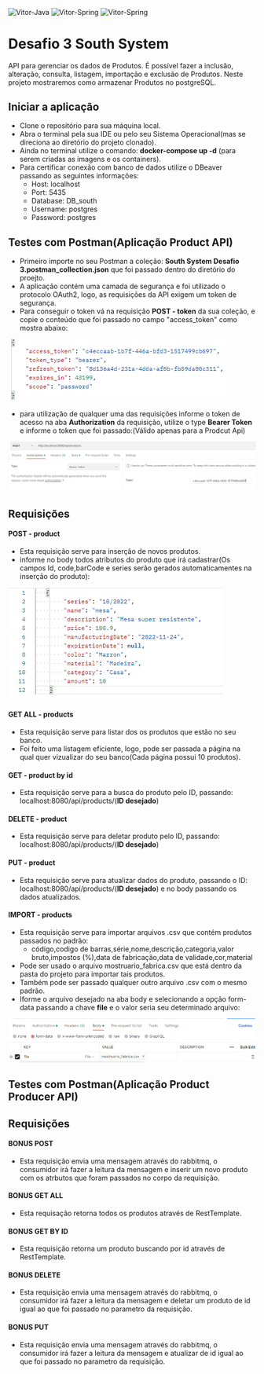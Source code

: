 <div style="display: inline_block"><br>
  <img align="center" alt="Vitor-Java" height="40" width="50" src="https://cdn.jsdelivr.net/gh/devicons/devicon/icons/java/java-original.svg">
  <img align="center" alt="Vitor-Spring" height="40" width="50" src="https://cdn.jsdelivr.net/gh/devicons/devicon/icons/spring/spring-original.svg">
  <img align="center" alt="Vitor-Spring" height="60" width="50" src="https://cdn.jsdelivr.net/gh/devicons/devicon/icons/postgresql/postgresql-plain-wordmark.svg">
</div>

# Desafio 3 South System

API para gerenciar os dados de Produtos. É possível fazer a inclusão, alteração, consulta, listagem, importação e exclusão de Produtos.
Neste projeto mostraremos como armazenar Produtos no postgreSQL.

## Iniciar a aplicação
- Clone o repositório para sua máquina local.
- Abra o terminal pela sua IDE ou pelo seu Sistema Operacional(mas se direciona ao diretório do projeto clonado).
- Ainda no terminal utilize o comando: **docker-compose up -d** (para serem criadas as imagens e os containers).
- Para certificar conexão com banco de dados utilize o DBeaver passando as seguintes informações:
  - Host: localhost
  - Port: 5435
  - Database: DB_south
  - Username: postgres
  - Password: postgres

## Testes com Postman(Aplicação Product API)
- Primeiro importe no seu Postman a coleção: **South System Desafio 3.postman_collection.json** que foi passado dentro do diretório do proejto.
- A aplicação contém uma camada de segurança e foi utilizado o protocolo OAuth2, logo, as requisições da API exigem um token de segurança.
- Para conseguir o token vá na requisição **POST - token** da sua coleção, e copie o conteúdo que foi passado no campo "access_token" como mostra abaixo:

![alt text](https://github.com/Vitorsandrade/desafio-south-impulsionar/blob/main/images/access_token.png)

- para utilização de qualquer uma das requisições informe o token de acesso na aba **Authorization** da requisição, utilize o type **Bearer Token**
e informe o token que foi passado:(Válido apenas para a Prodcut Api)

![alt text](https://github.com/Vitorsandrade/desafio-south-impulsionar/blob/main/images/token_requisi%C3%A7%C3%A3o.png)

## Requisições

#### POST - product
- Esta requisição serve para inserção de novos produtos.
- informe no body todos atributos do produto que irá cadastrar(Os campos Id, code,barCode e series serão gerados automaticamentes na inserção do produto):

![alt text](https://github.com/Vitorsandrade/desafio-south-impulsionar/blob/main/images/Post%20-%20product.png)

#### GET ALL - products
- Esta requisição serve para listar dos os produtos que estão no seu banco.
- Foi feito uma listagem eficiente, logo, pode ser passada a página na qual quer vizualizar do seu banco(Cada página possui 10 produtos).

#### GET - product by id
- Esta requisição serve para a busca do produto pelo ID, passando: localhost:8080/api/products/(**ID desejado**)

#### DELETE - product
- Esta requisição serve para deletar produto pelo ID, passando: localhost:8080/api/products/(**ID desejado**)

#### PUT - product
- Esta requisição serve para atualizar dados do produto, passando o ID: localhost:8080/api/products/(**ID desejado**) e no body passando os dados atualizados.

#### IMPORT - products
- Esta requisição serve para importar arquivos .csv  que contém produtos passados no padrão:
  - código,codigo de barras,série,nome,descrição,categoria,valor bruto,impostos (%),data de fabricação,data de validade,cor,material
- Pode ser usado o arquivo mostruario_fabrica.csv que está dentro da pasta do projeto para importar tais produtos.
- Também pode ser passado qualquer outro arquivo .csv com o mesmo padrão.
- Iforme o arquivo desejado na aba body e selecionando a opção form-data passando a chave **file** e o valor seria seu determinado arquivo:

![alt text](https://github.com/Vitorsandrade/desafio-south-impulsionar/blob/main/images/Import%20-%20products.png)

## Testes com Postman(Aplicação Product Producer API)

## Requisições

#### BONUS POST
- Esta requisição envia uma mensagem através do rabbitmq, o consumidor irá fazer a leitura da mensagem e inserir um novo produto com os atrbutos que foram passados
no corpo da requisição.

#### BONUS GET ALL
- Esta requisação retorna todos os produtos através de RestTemplate.
#### BONUS GET BY ID
- Esta requisição retorna um produto buscando por id através de RestTemplate.
#### BONUS DELETE
- Esta requisição envia uma mensagem através do rabbitmq, o consumidor irá fazer a leitura da mensagem e deletar um produto de id igual ao que foi passado no parametro da requisição.
#### BONUS PUT
- Esta requisição envia uma mensagem através do rabbitmq, o consumidor irá fazer a leitura da mensagem e atualizar de id igual ao que foi passado no parametro da requisição.
